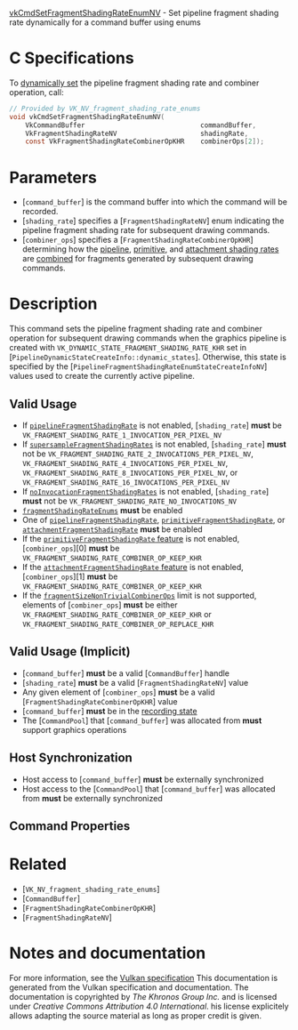 [vkCmdSetFragmentShadingRateEnumNV](https://www.khronos.org/registry/vulkan/specs/1.3-extensions/man/html/vkCmdSetFragmentShadingRateEnumNV.html) - Set pipeline fragment shading rate dynamically for a command buffer using enums

# C Specifications
To [dynamically set](https://www.khronos.org/registry/vulkan/specs/1.3-extensions/html/vkspec.html#pipelines-dynamic-state) the pipeline fragment
shading rate and combiner operation, call:
```c
// Provided by VK_NV_fragment_shading_rate_enums
void vkCmdSetFragmentShadingRateEnumNV(
    VkCommandBuffer                             commandBuffer,
    VkFragmentShadingRateNV                     shadingRate,
    const VkFragmentShadingRateCombinerOpKHR    combinerOps[2]);
```

# Parameters
- [`command_buffer`] is the command buffer into which the command will be recorded.
- [`shading_rate`] specifies a [`FragmentShadingRateNV`] enum indicating the pipeline fragment shading rate for subsequent drawing commands.
- [`combiner_ops`] specifies a [`FragmentShadingRateCombinerOpKHR`] determining how the [pipeline](https://www.khronos.org/registry/vulkan/specs/1.3-extensions/html/vkspec.html#primsrast-fragment-shading-rate-pipeline), [primitive](https://www.khronos.org/registry/vulkan/specs/1.3-extensions/html/vkspec.html#primsrast-fragment-shading-rate-primitive), and [attachment shading rates](https://www.khronos.org/registry/vulkan/specs/1.3-extensions/html/vkspec.html#primsrast-fragment-shading-rate-attachment) are [combined](https://www.khronos.org/registry/vulkan/specs/1.3-extensions/html/vkspec.html#primsrast-fragment-shading-rate-combining) for fragments generated by subsequent drawing commands.

# Description
This command sets the pipeline fragment shading rate and combiner operation
for subsequent drawing commands when the graphics pipeline is created with
`VK_DYNAMIC_STATE_FRAGMENT_SHADING_RATE_KHR` set in
[`PipelineDynamicStateCreateInfo::dynamic_states`].
Otherwise, this state is specified by the
[`PipelineFragmentShadingRateEnumStateCreateInfoNV`] values used to
create the currently active pipeline.
## Valid Usage
-    If [`pipelineFragmentShadingRate`](https://www.khronos.org/registry/vulkan/specs/1.3-extensions/html/vkspec.html#features-pipelineFragmentShadingRate) is not enabled, [`shading_rate`] **must**  be `VK_FRAGMENT_SHADING_RATE_1_INVOCATION_PER_PIXEL_NV`
-    If [`supersampleFragmentShadingRates`](https://www.khronos.org/registry/vulkan/specs/1.3-extensions/html/vkspec.html#features-supersampleFragmentShadingRates) is not enabled, [`shading_rate`] **must**  not be `VK_FRAGMENT_SHADING_RATE_2_INVOCATIONS_PER_PIXEL_NV`, `VK_FRAGMENT_SHADING_RATE_4_INVOCATIONS_PER_PIXEL_NV`, `VK_FRAGMENT_SHADING_RATE_8_INVOCATIONS_PER_PIXEL_NV`, or `VK_FRAGMENT_SHADING_RATE_16_INVOCATIONS_PER_PIXEL_NV`
-    If [`noInvocationFragmentShadingRates`](https://www.khronos.org/registry/vulkan/specs/1.3-extensions/html/vkspec.html#features-noInvocationFragmentShadingRates) is not enabled, [`shading_rate`] **must**  not be `VK_FRAGMENT_SHADING_RATE_NO_INVOCATIONS_NV`
-  [`fragmentShadingRateEnums`](https://www.khronos.org/registry/vulkan/specs/1.3-extensions/html/vkspec.html#features-fragmentShadingRateEnums) **must**  be enabled
-    One of [`pipelineFragmentShadingRate`](https://www.khronos.org/registry/vulkan/specs/1.3-extensions/html/vkspec.html#features-pipelineFragmentShadingRate), [`primitiveFragmentShadingRate`](https://www.khronos.org/registry/vulkan/specs/1.3-extensions/html/vkspec.html#features-primitiveFragmentShadingRate), or [`attachmentFragmentShadingRate`](https://www.khronos.org/registry/vulkan/specs/1.3-extensions/html/vkspec.html#features-attachmentFragmentShadingRate) **must**  be enabled
-    If the [`primitiveFragmentShadingRate` feature](https://www.khronos.org/registry/vulkan/specs/1.3-extensions/html/vkspec.html#features-primitiveFragmentShadingRate) is not enabled, [`combiner_ops`][0]  **must**  be `VK_FRAGMENT_SHADING_RATE_COMBINER_OP_KEEP_KHR`
-    If the [`attachmentFragmentShadingRate` feature](https://www.khronos.org/registry/vulkan/specs/1.3-extensions/html/vkspec.html#features-attachmentFragmentShadingRate) is not enabled, [`combiner_ops`][1]  **must**  be `VK_FRAGMENT_SHADING_RATE_COMBINER_OP_KEEP_KHR`
-    If the [`fragmentSizeNonTrivialCombinerOps`](https://www.khronos.org/registry/vulkan/specs/1.3-extensions/html/vkspec.html#limits-fragmentShadingRateNonTrivialCombinerOps) limit is not supported, elements of [`combiner_ops`] **must**  be either `VK_FRAGMENT_SHADING_RATE_COMBINER_OP_KEEP_KHR` or `VK_FRAGMENT_SHADING_RATE_COMBINER_OP_REPLACE_KHR`

## Valid Usage (Implicit)
-  [`command_buffer`] **must**  be a valid [`CommandBuffer`] handle
-  [`shading_rate`] **must**  be a valid [`FragmentShadingRateNV`] value
-    Any given element of [`combiner_ops`] **must**  be a valid [`FragmentShadingRateCombinerOpKHR`] value
-  [`command_buffer`] **must**  be in the [recording state]()
-    The [`CommandPool`] that [`command_buffer`] was allocated from  **must**  support graphics operations

## Host Synchronization
- Host access to [`command_buffer`] **must**  be externally synchronized
- Host access to the [`CommandPool`] that [`command_buffer`] was allocated from  **must**  be externally synchronized

## Command Properties

# Related
- [`VK_NV_fragment_shading_rate_enums`]
- [`CommandBuffer`]
- [`FragmentShadingRateCombinerOpKHR`]
- [`FragmentShadingRateNV`]

# Notes and documentation
For more information, see the [Vulkan specification](https://www.khronos.org/registry/vulkan/specs/1.3-extensions/html/vkspec.html)
This documentation is generated from the Vulkan specification and documentation.
The documentation is copyrighted by *The Khronos Group Inc.* and is licensed under *Creative Commons Attribution 4.0 International*.
his license explicitely allows adapting the source material as long as proper credit is given.
        